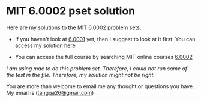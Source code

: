 # MIT 6.0002 pset solution
Here are my solutions to the MIT 6.0002 problem sets.

* If you haven't look at [6.0001](https://ocw.mit.edu/courses/6-0001-introduction-to-computer-science-and-programming-in-python-fall-2016/) yet, then I suggest to look at it first. You can access my solution [here](https://github.com/GeorgeT27/MIT-6.0001-pset-solution.git)

* You can access the full course by searching MIT online courses [6.0002](https://ocw.mit.edu/courses/6-0002-introduction-to-computational-thinking-and-data-science-fall-2016/) 

*I am using mac to do this problem set. Therefore, I could not run some of the test in the file. Therefore, my solution might not be right.*
 
 You are more than welcome to email me any thought or questions you have. My email is (tangqa26@gmail.com)